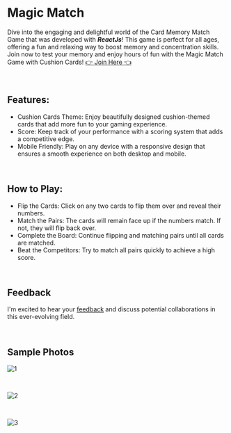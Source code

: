 # Magic Match

Dive into the engaging and delightful world of the Card Memory Match Game that was developed with ***ReactJs***! This game is perfect for all ages, offering a fun and relaxing way to boost memory and concentration skills. Join now to test your memory and enjoy hours of fun with the Magic Match Game with Cushion Cards! [👉 Join Here 👈](https://magic-match-gamma.vercel.app/)

<br>

## Features:
- Cushion Cards Theme: Enjoy beautifully designed cushion-themed cards that add more fun to your gaming experience.
- Score: Keep track of your performance with a scoring system that adds a competitive edge.
- Mobile Friendly: Play on any device with a responsive design that ensures a smooth experience on both desktop and mobile.

<br>


## How to Play:
- Flip the Cards: Click on any two cards to flip them over and reveal their numbers.
- Match the Pairs: The cards will remain face up if the numbers match. If not, they will flip back over.
- Complete the Board: Continue flipping and matching pairs until all cards are matched.
- Beat the Competitors: Try to match all pairs quickly to achieve a high score.


<br>

## Feedback
I'm excited to hear your <u><a href="https://forms.gle/mUQJdnGPey1atnzp9" target="_blank">feedback</a></u> and discuss potential collaborations in this ever-evolving field.



<br>

## Sample Photos 

![1](https://github.com/user-attachments/assets/541058f0-23c8-46a3-963d-f5ff35c967fb)

<br>

![2](https://github.com/user-attachments/assets/69067b58-ed8a-4c32-8ee8-8a4620c639be)

<br>

![3](https://github.com/user-attachments/assets/511a7876-a951-4762-8eb9-481400a10cb4)

<br>
